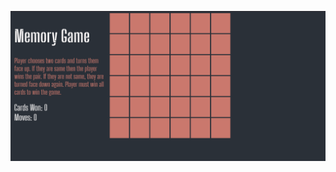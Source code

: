 ![ouput image](https://github.com/sanketitnal/DevsNest_FrontEnd/blob/main/P10-MemoryGame/out.png?raw=true)
